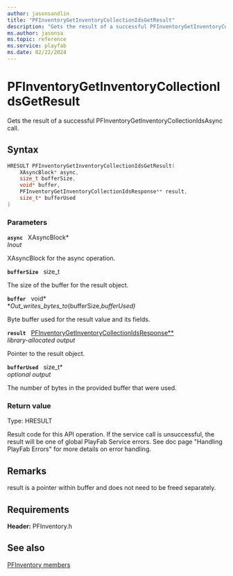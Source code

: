 ```yaml
---
author: jasonsandlin
title: "PFInventoryGetInventoryCollectionIdsGetResult"
description: "Gets the result of a successful PFInventoryGetInventoryCollectionIdsAsync call."
ms.author: jasonsa
ms.topic: reference
ms.service: playfab
ms.date: 02/22/2024
---
```


# PFInventoryGetInventoryCollectionIdsGetResult  

Gets the result of a successful PFInventoryGetInventoryCollectionIdsAsync call.  

## Syntax  
  
```cpp
HRESULT PFInventoryGetInventoryCollectionIdsGetResult(  
    XAsyncBlock* async,  
    size_t bufferSize,  
    void* buffer,  
    PFInventoryGetInventoryCollectionIdsResponse** result,  
    size_t* bufferUsed  
)  
```  
  
### Parameters  
  
**`async`** &nbsp; XAsyncBlock*  
*_Inout_*  
  
XAsyncBlock for the async operation.  
  
**`bufferSize`** &nbsp; size_t  
  
The size of the buffer for the result object.  
  
**`buffer`** &nbsp; void*  
*_Out_writes_bytes_to_(bufferSize,*bufferUsed)*  
  
Byte buffer used for the result value and its fields.  
  
**`result`** &nbsp; [PFInventoryGetInventoryCollectionIdsResponse**](../../pfinventorytypes/structs/pfinventorygetinventorycollectionidsresponse.md)  
*library-allocated output*  
  
Pointer to the result object.  
  
**`bufferUsed`** &nbsp; size_t*  
*optional output*  
  
The number of bytes in the provided buffer that were used.  
  
  
### Return value
Type: HRESULT
  
Result code for this API operation. If the service call is unsuccessful, the result will be one of global PlayFab Service errors. See doc page "Handling PlayFab Errors" for more details on error handling.
  
## Remarks  
  
result is a pointer within buffer and does not need to be freed separately.
  
## Requirements  
  
**Header:** PFInventory.h
  
## See also  
[PFInventory members](../pfinventory_members.md)  

  
  
